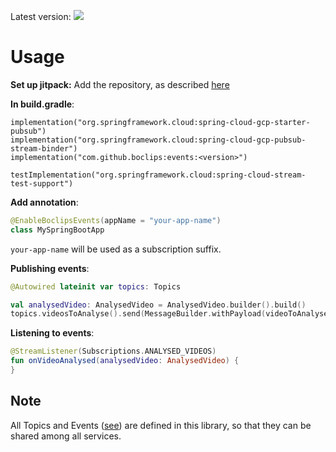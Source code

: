 Latest version: [![](https://jitpack.io/v/boclips/events.svg)](https://jitpack.io/#knowledgemotion/events)

# Usage

**Set up jitpack:**
Add the repository, as described [here](https://jitpack.io/#boclips/events)

**In build.gradle**:
```
implementation("org.springframework.cloud:spring-cloud-gcp-starter-pubsub")
implementation("org.springframework.cloud:spring-cloud-gcp-pubsub-stream-binder")
implementation("com.github.boclips:events:<version>")

testImplementation("org.springframework.cloud:spring-cloud-stream-test-support")
```

**Add annotation**:
```kotlin
@EnableBoclipsEvents(appName = "your-app-name")
class MySpringBootApp
```
`your-app-name` will be used as a subscription suffix.


**Publishing events**:
```kotlin
@Autowired lateinit var topics: Topics

val analysedVideo: AnalysedVideo = AnalysedVideo.builder().build()
topics.videosToAnalyse().send(MessageBuilder.withPayload(videoToAnalyse).build()) 
```

**Listening to events**:
```kotlin
@StreamListener(Subscriptions.ANALYSED_VIDEOS)
fun onVideoAnalysed(analysedVideo: AnalysedVideo) {
}
```

## Note
All Topics and Events ([see](src/main/java/com/boclips/events/types)) 
are defined in this library, so that they can be shared among all services.

